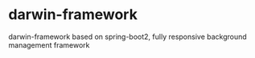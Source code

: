 # darwin-framework
    
darwin-framework based on spring-boot2, fully responsive background management framework
    
###

###


